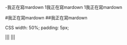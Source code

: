 -我正在寫mardown
1我正在寫mardown
1我正在寫mardown

#我正在寫mardown
##我正在寫mardown


CSS
width: 50%;
padding: 5px;


|||
|||
